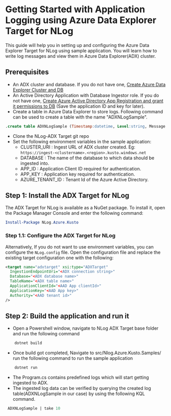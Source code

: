 ﻿# Getting Started with Application Logging using Azure Data Explorer Target for NLog

This guide will help you in setting up and configuring the Azure Data Explorer Target for NLog using sample application. You will learn how to write log messages and view them in Azure Data Explorer(ADX) cluster.

## Prerequisites

- An ADX cluster and database. If you do not have one, [Create Azure Data Explorer Cluster and DB](https://docs.microsoft.com/en-us/azure/data-explorer/create-cluster-database-portal)
- An Active Directory Application with Database Ingestor role. If you do not have one, [Create Azure Active Directory App Registration and grant it permissions to DB](https://docs.microsoft.com/en-us/azure/kusto/management/access-control/how-to-provision-aad-app) (Save the application ID and key for later).
- Create a table in Azure Data Explorer to store logs. Following command can be used to create a table with the name "ADXNLogSample".

```sql
.create table ADXNLogSample (Timestamp:datetime, Level:string, Message:string, FormattedMessage:string, Exception:string, Properties:dynamic)
```

- Clone the NLog-ADX Target git repo
- Set the following environment variables in the sample application:
  - CLUSTER_URI : Ingest URL of ADX cluster created. Eg: `https://ingest-<clustername>.<region>.kusto.windows.net`
  - DATABASE : The name of the database to which data should be ingested into.
  - APP_ID : Application Client ID required for authentication.
  - APP_KEY : Application key required for authentication.
  - AZURE_TENANT_ID : Tenant Id of the Azure Active Directory.

## Step 1: Install the ADX Target for NLog

The ADX Target for NLog is available as a NuGet package. To install it, open the Package Manager Console and enter the following command:

```powershell
Install-Package NLog.Azure.Kusto
```

### Step 1.1: Configure the ADX Target for NLog

Alternatively, If you do not want to use environment variables, you can configure the `NLog.config` file.
Open the configuration file and replace the existing target configuration one with the following:

```xml
<target name="adxtarget" xsi:type="ADXTarget"
  IngestionEndpointUri="<ADX connection string>"
  Database="<ADX database name>"
  TableName="<ADX table name>"
  ApplicationClientId="<AAD App clientId>"
  ApplicationKey="<AAD App key>"
  Authority="<AAD tenant id>"
/>
```

## Step 2: Build the application and run it

- Open a Powershell window, navigate to NLog ADX Target base folder and run the following command

```powershell
    dotnet build
```

- Once build got completed, Navigate to src/Nlog.Azure.Kusto.Samples/ run the following command to run the sample application

```powershell
    dotnet run
```

- The Program.cs contains predefined logs which will start getting ingested to ADX.
- The ingested log data can be verified by querying the created log table(ADXNLogSample in our case) by using the following KQL command.

```sql
 ADXNLogSample | take 10
```

